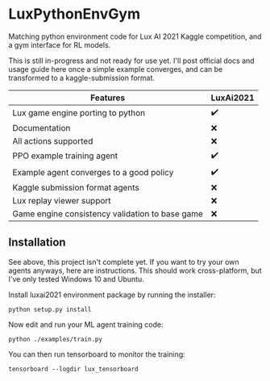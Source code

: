 # LuxPythonEnvGym
Matching python environment code for Lux AI 2021 Kaggle competition, and a gym interface for RL models.

This is still in-progress and not ready for use yet. I'll post official docs and usage guide here once a simple example converges, and can be transformed to a kaggle-submission format.


| **Features**                         | **LuxAi2021** |
| ------------------------------------ | ----------------------|
| Lux game engine porting to python    | :heavy_check_mark: |
| Documentation                        | :x: |
| All actions supported                | :x: |
| PPO example training agent           | :heavy_check_mark:  |
| Example agent converges to a good policy | :heavy_check_mark: |
| Kaggle submission format agents      | :x: |
| Lux replay viewer support            | :x: |
| Game engine consistency validation to base game       | :x: |

## Installation
See above, this project isn't complete yet. If you want to try your own agents anyways, here are instructions. This should work cross-platform, but I've only tested Windows 10 and Ubuntu.

Install luxai2021 environment package by running the installer:

```python setup.py install```

Now edit and run your ML agent training code:

```python ./examples/train.py```

You can then run tensorboard to monitor the training:

```tensorboard --logdir lux_tensorboard```
